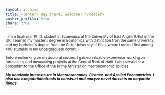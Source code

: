 ```yaml
---
layout: archive
title: <center> Hey there, welcome! </center>
author_profile: true
share: true
---
```


 <sub> I am a final-year Ph.D. student in Economics at the [University of East Anglia (UEA)](https://www.uea.ac.uk/about/school-of-economics) in the UK. I earned my master's degree in Economics with distinction from the same university, and my bachelor's degree from the State University of Haiti, where I ranked first among 400 students in my undergraduate cohort.  <sub> 
 
 <sub> Before embarking on my doctoral studies, I gained valuable experience working on forecasting and nowcasting projects at the Central Bank of Haiti. I also served as a consultant to the Office of the Prime Minister on macroeconomic policies. </sub>
 
 <sub> ***My academic interests are in Macroeconomics, Finance, and Applied Econometrics. I also use computational tools to construct and analyze novel datasets on corporate filings.*** </sub>
 
 
 
 
---


